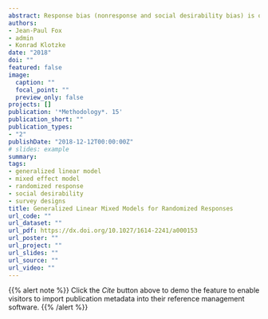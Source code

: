 ```yaml
---
abstract: Response bias (nonresponse and social desirability bias) is one of the main concerns when asking sensitive questions about behavior and attitudes. Self-reports on sensitive issues as in health research (e.g., drug and alcohol abuse), and social and behavioral sciences (e.g., attitudes against refugees, academic cheating) can be expected to be subject to considerable misreporting. To diminish misreporting on self-reports, indirect questioning techniques have been proposed such as the randomized response techniques. The randomized response techniques avoid a direct link between individual’s response and the sensitive question, thereby protecting the individual’s privacy. Next to the development of the innovative data collection methods, methodological advances have been made to enable a multivariate analysis to relate responses to sensitive questions to other variables. It is shown that the developments can be represented by a general response probability model (including all common designs) by extending it to a generalized linear model (GLM) or a generalized linear mixed model (GLMM). The general methodology is based on modifying common link functions to relate a linear predictor to the randomized response. This approach makes it possible to use existing software for GLMs and GLMMs to model randomized response data. The R-package GLMMRR makes the advanced methodology available to applied researchers. The extended models and software will seriously improve the application of the randomized response methodology. Three empirical examples are given to illustrate the methods.
authors:
- Jean-Paul Fox
- admin
- Konrad Klotzke
date: "2018"
doi: ""
featured: false
image:
  caption: ""
  focal_point: ""
  preview_only: false
projects: []
publication: '*Methodology*. 15'
publication_short: ""
publication_types:
- "2"
publishDate: "2018-12-12T00:00:00Z"
# slides: example
summary: 
tags:
- generalized linear model
- mixed effect model
- randomized response
- social desirability
- survey designs
title: Generalized Linear Mixed Models for Randomized Responses
url_code: ""
url_dataset: ""
url_pdf: https://dx.doi.org/10.1027/1614-2241/a000153
url_poster: ""
url_project: ""
url_slides: ""
url_source: ""
url_video: ""
---
```


{{% alert note %}}
Click the *Cite* button above to demo the feature to enable visitors to import publication metadata into their reference management software.
{{% /alert %}}

<!--{{% alert note %}}
#Click the *Slides* button above to demo Academic's Markdown slides feature.
{{% /alert %}}-->

<!--Supplementary notes can be added here, including [code and math](https://sourcethemes.com/academic/docs/writing-markdown-latex/). -->

